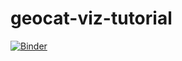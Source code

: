 # geocat-viz-tutorial

[![Binder](https://mybinder.org/badge_logo.svg)](https://mybinder.org/v2/gh/anissa111/plotting-with-geocat-tutorial/HEAD?filepath=plotting-with-geocat-tutorial%2Fnotebooks%2F)